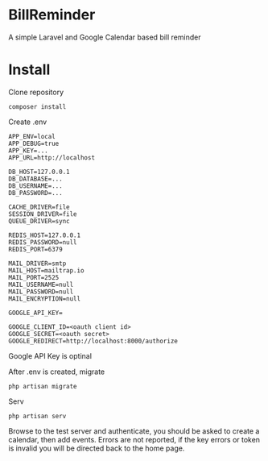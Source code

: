 # BillReminder
A simple Laravel and Google Calendar based bill reminder


# Install
Clone repository

    composer install

Create .env

    APP_ENV=local
    APP_DEBUG=true
    APP_KEY=...
    APP_URL=http://localhost
     
    DB_HOST=127.0.0.1
    DB_DATABASE=...
    DB_USERNAME=...
    DB_PASSWORD=...
      
    CACHE_DRIVER=file
    SESSION_DRIVER=file
    QUEUE_DRIVER=sync
    
    REDIS_HOST=127.0.0.1
    REDIS_PASSWORD=null
    REDIS_PORT=6379
      
    MAIL_DRIVER=smtp
    MAIL_HOST=mailtrap.io
    MAIL_PORT=2525
    MAIL_USERNAME=null
    MAIL_PASSWORD=null
    MAIL_ENCRYPTION=null
   
    GOOGLE_API_KEY=
   
    GOOGLE_CLIENT_ID=<oauth client id>
    GOOGLE_SECRET=<oauth secret>
    GOOGLE_REDIRECT=http://localhost:8000/authorize
        
        
Google API Key is optinal

After .env is created, migrate

    php artisan migrate

Serv

    php artisan serv
    
Browse to the test server and authenticate, you should be asked to create a calendar, then add events. Errors are not reported, if the key errors or token is invalid you will be directed back to the home page.
